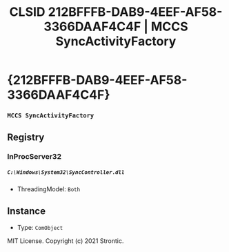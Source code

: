 ﻿---
title: "CLSID 212BFFFB-DAB9-4EEF-AF58-3366DAAF4C4F | MCCS SyncActivityFactory"
excerpt: What is COM-Object CLSID 212BFFFB-DAB9-4EEF-AF58-3366DAAF4C4F?
---

# {212BFFFB-DAB9-4EEF-AF58-3366DAAF4C4F}

### `MCCS SyncActivityFactory`

## Registry


### InProcServer32

##### `C:\Windows\System32\SyncController.dll`
* ThreadingModel: `Both`

## Instance

* Type: `ComObject`

MIT License. Copyright (c) 2021 Strontic.


